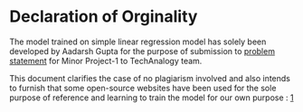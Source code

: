 # Declaration of Orginality 

The  model trained on simple linear regression model has solely been developed by Aadarsh Gupta for the purpose of submission to [problem statement](https://classroom.google.com/u/0/c/Mzc2NTgwMDk3MjM1/a/Mzc5NjI5ODc2MTg0/details) for Minor Project-1 to TechAnalogy team.

This document clarifies the case of no plagiarism involved and also intends to furnish that some open-source websites have been used for the sole purpose of reference and learning to train the model for our own purpose : [1](https://towardsdatascience.com/machine-learning-simple-linear-regression-with-python-f04ecfdadc13)
